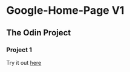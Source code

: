 # Google-Home-Page V1
## The Odin Project
### Project 1 
Try it out [here](https://obenkodehm.github.io/Google-Home-Page-V1/)
